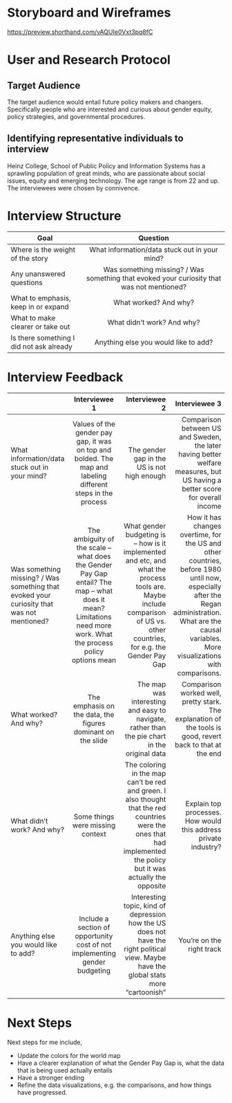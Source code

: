 # Storyboard and Wireframes 
https://preview.shorthand.com/vAQUIe0Vxt3pq8fC

# User and Research Protocol
<h2> Target Audience </h2>
The target audience would entail future policy makers and changers. Specifically people who are interested and curious about gender equity, policy strategies, and governmental procedures. 
<h2> Identifying representative individuals to interview </h2>
 Heinz College, School of Public Policy and Information Systems has a sprawling population of great minds, who are passionate about social issues, equity and emerging technology. The age range is from 22 and up. The interviewees were chosen by connivence. 

# Interview Structure

| Goal                               | Question      |
| ---------------------------------- |:-------------:|
| Where is the weight of the story | What information/data stuck out in your mind? |
| Any unanswered questions   | Was something missing? / Was something that evoked your curiosity that was not mentioned? |
| What to emphasis, keep in or expand     | What worked? And why?    |
| What to make clearer or take out | What didn’t work? And why?  |
| Is there something I did not ask already | Anything else you would like to add? |

# Interview Feedback 

|                                | Interviewee 1 | Interviewee 2 | Interviewee 3 | 
| ------------------------------ |:-------------:|--------------:| -------------:|
| What information/data stuck out in your mind? | Values of the gender pay gap, it was on top and bolded. The map and labeling different steps in the process| The gender gap in the US is not high enough | Comparison between US and Sweden, the later having better welfare measures, but US having a better score for overall income
| Was something missing? / Was something that evoked your curiosity that was not mentioned?| The ambiguity of the scale – what does the Gender Pay Gap entail? The map – what does it mean? Limitations need more work. What the process policy options mean | What gender budgeting is – how is it implemented and etc, and what the process tools are. Maybe include comparison of US vs. other countries, for e.g. the Gender Pay Gap | How it has changes overtime, for the US and other countries, before 1980 until now, especially after the Regan administration. What are the causal variables. More visualizations with comparisons.  
| What worked? And why? | The emphasis on the data, the figures dominant on the slide | The map was interesting and easy to navigate, rather than the pie chart in the original data | Comparison worked well, pretty stark. The explanation of the tools is good, revert back to that at the end |
| What didn’t work? And why? | Some things were missing context | The coloring in the map can’t be red and green. I also thought that the red countries were the ones that had implemented the policy but it was actually the opposite | Explain top processes. How would this address private industry? |
| Anything else you would like to add? | Include a section of opportunity cost of not implementing gender budgeting | Interesting topic, kind of depression how the US does not have the right political view. Maybe have the global stats more “cartoonish” | You’re on the right track |

# Next Steps 
Next steps for me include,
-	Update the colors for the world map 
-	Have a clearer explanation of what the Gender Pay Gap is, what the data that is being used actually entails 
-	Have a stronger ending 
-	Refine the data visualizations, e.g. the comparisons, and how things have progressed. 

